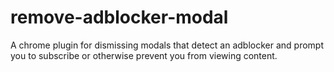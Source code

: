 # remove-adblocker-modal

A chrome plugin for dismissing modals that detect an adblocker
and prompt you to subscribe or otherwise prevent you from
viewing content.
